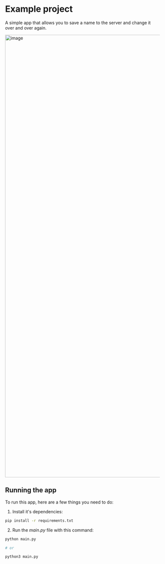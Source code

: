 # Example project

A simple app that allows you to save a name to the server and change it over and over again.

<img width="1440" alt="image" src="https://github.com/GhoulKingR/openapi-devtools-example-project/assets/87097037/f10a17c5-e121-4200-ba52-fbe16ce5996e">

## Running the app

To run this app, here are a few things you need to do:
1. Install it's dependencies:
```bash
pip install -r requirements.txt
```
2. Run the _main.py_ file with this command:
```bash
python main.py

# or

python3 main.py
```
